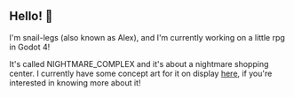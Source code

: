 ## Hello! 👋

I'm snail-legs (also known as Alex), and I'm currently working on a little rpg in Godot 4!  

It's called NIGHTMARE_COMPLEX and it's about a nightmare shopping center.  I currently have some concept art for it on display [here](https://snail-legs.co.uk/the-gallery/), if you're interested in knowing more about it!

<!--
**snail-legs/snail-legs** is a ✨ _special_ ✨ repository because its `README.md` (this file) appears on your GitHub profile.

Here are some ideas to get you started:

- 🔭 I’m currently working on ...
- 🌱 I’m currently learning ...
- 👯 I’m looking to collaborate on ...
- 🤔 I’m looking for help with ...
- 💬 Ask me about ...
- 📫 How to reach me: ...
- 😄 Pronouns: ...
- ⚡ Fun fact: ...
-->
